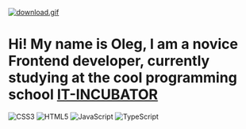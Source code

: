 [![download.gif](https://i.postimg.cc/JzySkX8k/download.gif)](https://github.com/ArefevOleg/it-incubator/blob/main/abstract/Svg.md)

# Hi! My name is Oleg, I am a novice Frontend developer, currently studying at the cool programming school [IT-INCUBATOR](https://it-incubator.io/)

![CSS3](https://img.shields.io/badge/css3-%231572B6.svg?style=for-the-badge&logo=css3&logoColor=white)
![HTML5](https://img.shields.io/badge/html5-%23E34F26.svg?style=for-the-badge&logo=html5&logoColor=white)
![JavaScript](https://img.shields.io/badge/javascript-%23323330.svg?style=for-the-badge&logo=javascript&logoColor=%23F7DF1E)
![TypeScript](https://img.shields.io/badge/typescript-%23007ACC.svg?style=for-the-badge&logo=typescript&logoColor=white)


